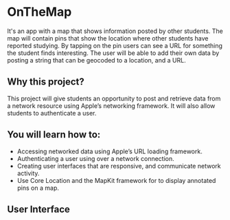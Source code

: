 # OnTheMap
It's an app with a map that shows information posted by other students. The map will contain pins that show the location where other students have reported studying. By tapping on the pin users can see a URL for something the student finds interesting. The user will be able to add their own data by posting a string that can be geocoded to a location, and a URL.

## Why this project?
This project will give students an opportunity to post and retrieve data from a network resource using Apple’s networking framework. It will also allow students to authenticate a user.

## You will learn how to:
* Accessing networked data using Apple’s URL loading framework.
* Authenticating a user using over a network connection.
* Creating user interfaces that are responsive, and communicate network activity.
* Use Core Location and the MapKit framework for to display annotated pins on a map.

## User Interface 

